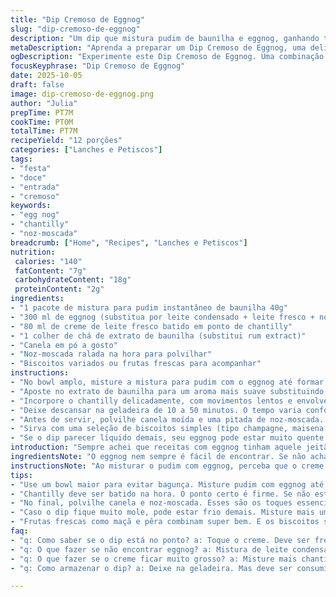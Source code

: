 ```yaml
---
title: "Dip Cremoso de Eggnog"
slug: "dip-cremoso-de-eggnog"
description: "Um dip que mistura pudim de baunilha e eggnog, ganhando textura aveludada com chantilly. Um toque opcional de extrato de rum traz aroma mais profundo. Finalizado com canela e noz-moscada, combina bem com frutas frescas e biscoitos variados. Versátil e fácil, perfeito para as festas, e com jeito de receita de família que aprendi errando até acertar a textura certa. Rende cerca de 12 porções, rápido de preparar, ótima pedida para quem quer inovar no cardápio festivo brasileiro."
metaDescription: "Aprenda a preparar um Dip Cremoso de Eggnog, uma delícia da culinária americana adaptada, perfeita para festas e celebrações."
ogDescription: "Experimente este Dip Cremoso de Eggnog. Uma combinação de pudim e chantilly, perfeito para compartilhar nas festas de fim de ano."
focusKeyphrase: "Dip Cremoso de Eggnog"
date: 2025-10-05
draft: false
image: dip-cremoso-de-eggnog.png
author: "Julia"
prepTime: PT7M
cookTime: PT0M
totalTime: PT7M
recipeYield: "12 porções"
categories: ["Lanches e Petiscos"]
tags:
- "festa"
- "doce"
- "entrada"
- "cremoso"
keywords:
- "egg nog"
- "chantilly"
- "noz-moscada"
breadcrumb: ["Home", "Recipes", "Lanches e Petiscos"]
nutrition: 
 calories: "140"
 fatContent: "7g"
 carbohydrateContent: "18g"
 proteinContent: "2g"
ingredients:
- "1 pacote de mistura para pudim instantâneo de baunilha 40g"
- "300 ml de eggnog (substitua por leite condensado + leite fresco + noz-moscada ralada se não achar eggnog)"
- "80 ml de creme de leite fresco batido em ponto de chantilly"
- "1 colher de chá de extrato de baunilha (substitui rum extract)"
- "Canela em pó a gosto"
- "Noz-moscada ralada na hora para polvilhar"
- "Biscoitos variados ou frutas frescas para acompanhar"
instructions:
- "No bowl amplo, misture a mistura para pudim com o eggnog até formar uma textura mais firme que o pudim tradicional — o ponto certo é quando o batedor oferece resistência, quase como se estivesse fazendo um creme denso."
- "Aposte no extrato de baunilha para um aroma mais suave substituindo o extrato de rum, que pode dominar o sabor demais se você não gostar muito de álcool."
- "Incorpore o chantilly delicadamente, com movimentos lentos e envolvendo para o dip não perder a leveza. Não bata, só misture até desaparecerem os riscos brancos."
- "Deixe descansar na geladeira de 10 a 50 minutos. O tempo varia conforme a temperatura da sua geladeira e do eggnog, então cheque o ponto tocando o creme — deve estar fresco e consistente, firme mas macio."
- "Antes de servir, polvilhe canela moída e uma pitada de noz-moscada. Eles adicionam aquele aroma tipicamente natalino, dando o toque final."
- "Sirva com uma seleção de biscoitos simples (tipo champagne, maisena, ou biscoito amanteigado) e frutas: maçã, uvas ou fatias de pêra cruzam delicadamente o açúcar do creme."
- "Se o dip parecer líquido demais, seu eggnog pode estar muito quente ou a mistura não espessou o suficiente — recheque e mexa até engrossar. Já se o creme ficou muito duro, misture mais chantilly para suavizar."
introduction: "Sempre achei que receitas com eggnog tinham aquele jeitão gringo que não bate tanto aqui, até reinventar um dip que deixa tudo mais versátil e rápido. A mistura da textura firme do pudim com o toque leve do chantilly cria um contraste que me conquistou, principalmente pelo aroma suave da baunilha — passei a trocar o extrato de rum pelo de baunilha, que não pesa e agrada todo mundo. Curto servir com biscoitos simples e frutas fresquinhas, porque equilibra a doçura e deixa o petisco elegante na mesa. Ideal para servir em encontros de fim de ano, onde a correria não permite complicar."
ingredientsNote: "O eggnog nem sempre é fácil de encontrar. Se não achar, improvise misturando leite condensado com leite fresco, adicionando uma pitada generosa de noz-moscada e canela. O pudim de baunilha pode ser instantâneo, mas cuidado para não usar muito líquido diferente, pois o ponto final muda fácil. Para garantir a textura, o chantilly deve ser bem firme, batido na hora. Trocar o extrato de rum por baunilha deixa o sabor mais equilibrado para quem não é fã do álcool no creme. Canela e noz-moscada tem que ser na medida certa, para não virar um perfume forte que rouba o lugar do creme."
instructionsNote: "Ao misturar o pudim com eggnog, perceba que o creme fica mais encorpado do que o comum. Esse ponto é o truque para o dip não cair depois. Se misturar rápido demais o chantilly, perde toda a leveza, então vá devagar, usando uma espátula em movimentos de baixo para cima como se estivesse dobrando. Refrigeração é crucial para acertar a consistência, mas não exagere — meio período na geladeira deve ser suficiente para firmar sem endurecer. O pó de canela e noz-moscada deve ser polvilhado pouco antes de servir, para preservar aroma e sabor. Atenção à temperatura do creme para não ficar mole demais e escorrer do biscoito."
tips:
- "Use um bowl maior para evitar bagunça. Misture pudim com eggnog até ficar bem denso. A resistência no batedor é essencial. Gosto de usar uma espátula."
- "Chantilly deve ser batido na hora. O ponto certo é firme. Se não estiver, vai ficar muito líquido. Isso acontece se não se atentar."
- "No final, polvilhe canela e noz-moscada. Esses são os toques essenciais. São sabores que combinam bem com o eggnog."
- "Caso o dip fique muito mole, pode estar frio demais. Misture mais um pouco. Reengenhe. Se muito firme, adicione mais chantilly."
- "Frutas frescas como maçã e pêra combinam super bem. E os biscoitos simples equilibram a doçura. Biscoitos amanteigados são uma escolha clássica."
faq:
- "q: Como saber se o dip está no ponto? a: Toque o creme. Deve ser fresco, firme, mas macio. O batedor dá resistência. Não pode escorregar."
- "q: O que fazer se não encontrar eggnog? a: Mistura de leite condensado e leite fresco resolve. Acrescente noz-moscada a gosto. E um pouco de canela."
- "q: O que fazer se o creme ficar muito grosso? a: Misture mais chantilly até ficar leve. Se não der certo, rs... tente usar um pouco de leite. Cuidado para não desandar tudo."
- "q: Como armazenar o dip? a: Deixe na geladeira. Mas deve ser consumido rápido. Não gosto de guardar por mais de dois dias. O sabor fica diferente."

---
```

